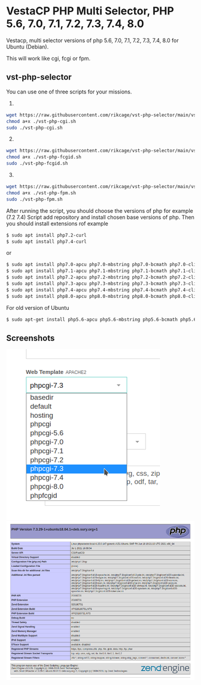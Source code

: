 # VestaCP PHP Multi Selector, PHP 5.6, 7.0, 7.1, 7.2, 7.3, 7.4, 8.0
Vestacp, multi selector versions of php 5.6, 7.0, 7.1, 7.2, 7.3, 7.4, 8.0 for Ubuntu (Debian).

This will work like cgi, fcgi or fpm.

## vst-php-selector
You can use one of three scripts for your missions.

1)
```bash
wget https://raw.githubusercontent.com/rikcage/vst-php-selector/main/vst-php-cgi.sh 
chmod a+x ./vst-php-cgi.sh 
sudo ./vst-php-cgi.sh 
```

2)
```bash
wget https://raw.githubusercontent.com/rikcage/vst-php-selector/main/vst-php-fcgid.sh 
chmod a+x ./vst-php-fcgid.sh 
sudo ./vst-php-fcgid.sh 
```

3)
```bash
wget https://raw.githubusercontent.com/rikcage/vst-php-selector/main/vst-php-fpm.sh 
chmod a+x ./vst-php-fpm.sh 
sudo ./vst-php-fpm.sh 
```

After running the script, you should choose the versions of php for example (7.2 7.4)
Script add repository and install chosen base versions of php.
Then you should install extensions rof example
```bash
$ sudo apt install php7.2-curl 
$ sudo apt install php7.4-curl
```
or
```bash
$ sudo apt install php7.0-apcu php7.0-mbstring php7.0-bcmath php7.0-cli php7.0-curl php7.0-gd php7.0-intl php7.0-mcrypt php7.0-mysql php7.0-soap php7.0-xml php7.0-xmlrpc php7.0-json php7.0-zip php7.0-memcache php7.0-memcached php7.0-ldap 
$ sudo apt install php7.1-apcu php7.1-mbstring php7.1-bcmath php7.1-cli php7.1-curl php7.1-gd php7.1-intl php7.1-mcrypt php7.1-mysql php7.1-soap php7.1-xml php7.1-xmlrpc php7.1-json php7.1-zip php7.1-memcache php7.1-memcached php7.1-ldap 
$ sudo apt install php7.2-apcu php7.2-mbstring php7.2-bcmath php7.2-cli php7.2-curl php7.2-gd php7.2-intl php7.2-mcrypt php7.2-mysql php7.2-soap php7.2-xml php7.2-xmlrpc php7.2-json php7.2-zip php7.2-memcache php7.2-memcached php7.2-ldap 
$ sudo apt install php7.3-apcu php7.3-mbstring php7.3-bcmath php7.3-cli php7.3-curl php7.3-gd php7.3-intl php7.3-mcrypt php7.3-mysql php7.3-soap php7.3-xml php7.3-xmlrpc php7.3-json php7.3-zip php7.3-memcache php7.3-memcached php7.3-ldap 
$ sudo apt install php7.4-apcu php7.4-mbstring php7.4-bcmath php7.4-cli php7.4-curl php7.4-gd php7.4-intl php7.4-mcrypt php7.4-mysql php7.4-soap php7.4-xml php7.4-xmlrpc php7.4-json php7.4-zip php7.4-memcache php7.4-memcached php7.4-ldap 
$ sudo apt install php8.0-apcu php8.0-mbstring php8.0-bcmath php8.0-cli php8.0-curl php8.0-gd php8.0-intl php8.0-mcrypt php8.0-mysql php8.0-soap php8.0-xml php8.0-xmlrpc php8.0-json php8.0-zip php8.0-memcache php8.0-memcached php8.0-ldap 
```

For old version of Ubuntu

```bash
$ sudo apt-get install php5.6-apcu php5.6-mbstring php5.6-bcmath php5.6-cli php5.6-curl php5.6-gd php5.6-intl php5.6-mcrypt php5.6-mysql php5.6-soap php5.6-xml php5.6-xmlrpc php5.6-json php5.6-zip php5.6-memcache php5.6-memcached php5.6-ldap 

```


Screenshots
------------
![1](/screenshot/php_version.png )
![2](/screenshot/php.png )
